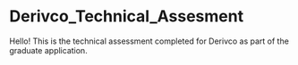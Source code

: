 # Derivco_Technical_Assesment
 Hello! This is the technical assessment completed for Derivco as part of the graduate application.
